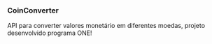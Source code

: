 ### CoinConverter
API para converter valores monetário em diferentes moedas, projeto desenvolvido programa ONE!
